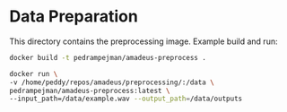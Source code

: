 # Data Preparation

This directory contains the preprocessing image. Example build and run:

```bash
docker build -t pedrampejman/amadeus-preprocess .

docker run \
-v /home/peddy/repos/amadeus/preprocessing/:/data \
pedrampejman/amadeus-preprocess:latest \
--input_path=/data/example.wav --output_path=/data/outputs 
```
